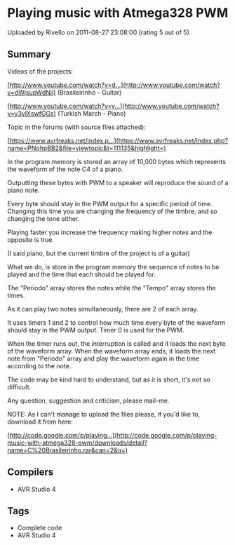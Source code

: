 # Playing music with Atmega328 PWM

Uploaded by Rivello on 2011-08-27 23:08:00 (rating 5 out of 5)

## Summary

Videos of the projects:  

[http://www.youtube.com/watch?v=d...](http://www.youtube.com/watch?v=dWjsupWdNiI) (Brasileirinho - Guitar)  

[http://www.youtube.com/watch?v=v...](http://www.youtube.com/watch?v=v3vlXswfGGs) (Turkish March - Piano)


Topic in the forums (with source files attached):  

[https://www.avrfreaks.net/index.p...](https://www.avrfreaks.net/index.php?name=PNphpBB2&file=viewtopic&t=111135&highlight=)


In the program memory is stored an array of 10,000 bytes which represents the waveform of the note C4 of a piano.  

Outputting these bytes with PWM to a speaker will reproduce the sound of a piano note.


Every byte should stay in the PWM output for a specific period of time. Changing this time you are changing the frequency of the timbre, and so changing the tone either.  

Playing faster you increase the frequency making higher notes and the opposite is true.


(I said piano, but the current timbre of the project is of a guitar)


What we do, is store in the program memory the sequence of notes to be played and the time that each should be played for.  

The "Periodo" array stores the notes while the "Tempo" array stores the times.  

As it can play two notes simultaneously, there are 2 of each array.


It uses timers 1 and 2 to control how much time every byte of the waveform should stay in the PWM output. Timer 0 is used for the PWM.  

When the timer runs out, the interruption is called and it loads the next byte of the waveform array. When the waveform array ends, it loads the next note from "Periodo" array and play the waveform again in the time according to the note.


The code may be kind hard to understand, but as it is short, it's not so difficult.


Any question, suggestion and criticism, please mail-me.


NOTE: As I can't manage to upload the files please, if you'd like to, download it from here:  

[http://code.google.com/p/playing...](http://code.google.com/p/playing-music-with-atmega328-pwm/downloads/detail?name=C%20Brasileirinho.rar&can=2&q=)

## Compilers

- AVR Studio 4

## Tags

- Complete code
- AVR Studio 4
